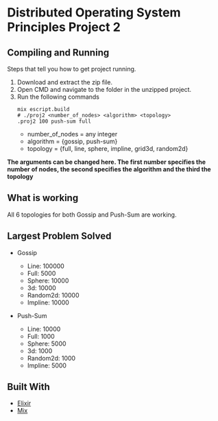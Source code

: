 # Distributed Operating System Principles Project 2

## Compiling and Running

Steps that tell you how to get project running.

1) Download and extract the zip file. 
2) Open CMD and navigate to the folder in the unzipped project.
3) Run the following commands
   ``` 
   mix escript.build
   # ./proj2 <number_of_nodes> <algorithm> <topology>
   .proj2 100 push-sum full
   
   ```
   - number_of_nodes = any integer
   - algorithm = {gossip, push-sum}
   - topology = {full, line, sphere, impline, grid3d, random2d}


  **The arguments can be changed here. The first number specifies the number of nodes, the second specifies the algorithm and the third the topology** 



## What is working
All 6 topologies for both Gossip and Push-Sum are working.  
## Largest Problem Solved

 - Gossip
    - Line: 100000
    - Full: 5000
    - Sphere: 10000
    - 3d: 10000
    - Random2d: 10000
    - Impline: 10000

- Push-Sum
  - Line: 10000
  - Full: 1000
  - Sphere: 5000
  - 3d: 1000
  - Random2d: 1000
  - Impline: 5000



## Built With

* [Elixir](https://elixir-lang.org/)
* [Mix](https://elixir-lang.org/getting-started/mix-otp/introduction-to-mix.html)